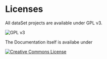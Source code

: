 # Licenses

All dataSet projects are available under GPL v3.

![GPL v3](http://www.gnu.org/graphics/gplv3-127x51.png)

The Documentation itself is availabe under

<a rel="license" href="http://creativecommons.org/licenses/by-sa/4.0/">
	<img alt="Creative Commons License" style="border-width:0" src="https://i.creativecommons.org/l/by-sa/4.0/88x31.png" />
</a>